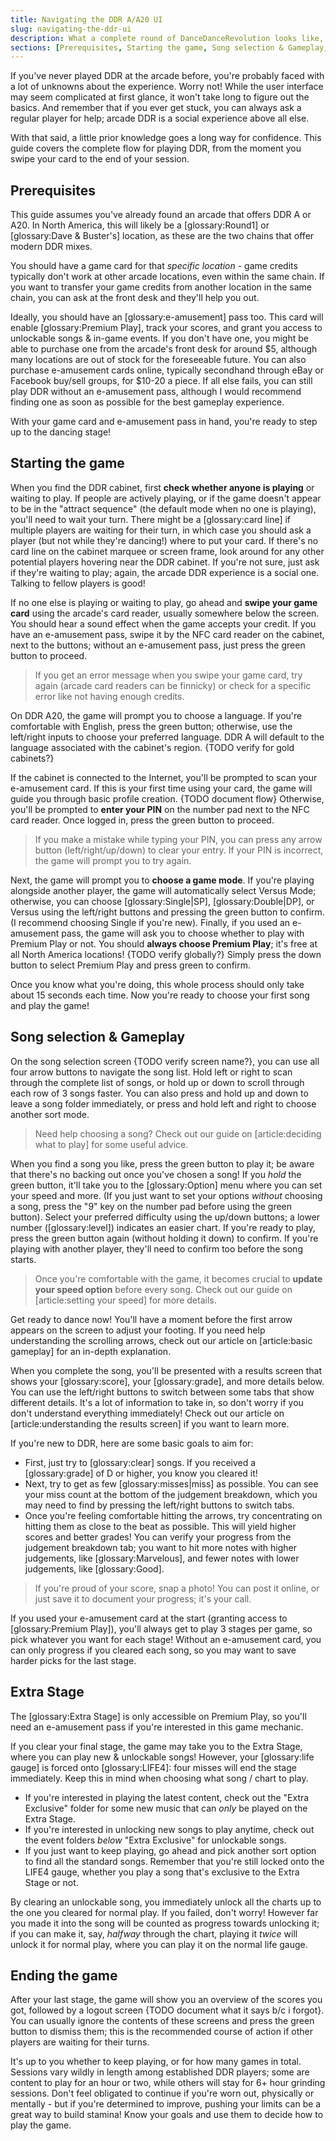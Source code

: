 ```yaml
---
title: Navigating the DDR A/A20 UI
slug: navigating-the-ddr-ui
description: What a complete round of DanceDanceRevolution looks like, from swiping your card to walking away from the cabinet.
sections: [Prerequisites, Starting the game, Song selection & Gameplay, Extra Stage, Ending the game]
---
```

If you've never played DDR at the arcade before, you're probably faced with a lot of unknowns about the experience. Worry not! While the user interface may seem complicated at first glance, it won't take long to figure out the basics. And remember that if you ever get stuck, you can always ask a regular player for help; arcade DDR is a social experience above all else.

With that said, a little prior knowledge goes a long way for confidence. This guide covers the complete flow for playing DDR, from the moment you swipe your card to the end of your session.

## Prerequisites

This guide assumes you've already found an arcade that offers DDR A or A20.  In North America, this will likely be a [glossary:Round1] or [glossary:Dave & Buster's] location, as these are the two chains that offer modern DDR mixes.

You should have a game card for that *specific location* - game credits typically don't work at other arcade locations, even within the same chain. If you want to transfer your game credits from another location in the same chain, you can ask at the front desk and they'll help you out.

Ideally, you should have an [glossary:e-amusement] pass too. This card will enable [glossary:Premium Play], track your scores, and grant you access to unlockable songs & in-game events. If you don't have one, you might be able to purchase one from the arcade's front desk for around $5, although many locations are out of stock for the foreseeable future. You can also purchase e-amusement cards online, typically secondhand through eBay or Facebook buy/sell groups, for $10-20 a piece. If all else fails, you can still play DDR without an e-amusement pass, although I would recommend finding one as soon as possible for the best gameplay experience.

With your game card and e-amusement pass in hand, you're ready to step up to the dancing stage!

## Starting the game

When you find the DDR cabinet, first **check whether anyone is playing** or waiting to play. If people are actively playing, or if the game doesn't appear to be in the "attract sequence" (the default mode when no one is playing), you'll need to wait your turn. There might be a [glossary:card line] if multiple players are waiting for their turn, in which case you should ask a player (but not while they're dancing!) where to put your card. If there's no card line on the cabinet marquee or screen frame, look around for any other potential players hovering near the DDR cabinet. If you're not sure, just ask if they're waiting to play; again, the arcade DDR experience is a social one. Talking to fellow players is good!

If no one else is playing or waiting to play, go ahead and **swipe your game card** using the arcade's card reader, usually somewhere below the screen. You should hear a sound effect when the game accepts your credit. If you have an e-amusement pass, swipe it by the NFC card reader on the cabinet, next to the buttons; without an e-amusement pass, just press the green button to proceed.

> If you get an error message when you swipe your game card, try again (arcade card readers can be finnicky) or check for a specific error like not having enough credits.

On DDR A20, the game will prompt you to choose a language. If you're comfortable with English, press the green button; otherwise, use the left/right inputs to choose your preferred language. DDR A will default to the language associated with the cabinet's region. {TODO verify for gold cabinets?}

If the cabinet is connected to the Internet, you'll be prompted to scan your e-amusement card. If this is your first time using your card, the game will guide you through basic profile creation. {TODO document flow} Otherwise, you'll be prompted to **enter your PIN** on the number pad next to the NFC card reader. Once logged in, press the green button to proceed.

> If you make a mistake while typing your PIN, you can press any arrow button (left/right/up/down) to clear your entry. If your PIN is incorrect, the game will prompt you to try again.

Next, the game will prompt you to **choose a game mode**. If you're playing alongside another player, the game will automatically select Versus Mode; otherwise, you can choose [glossary:Single|SP], [glossary:Double|DP], or Versus using the left/right buttons and pressing the green button to confirm. (I recommend choosing Single if you're new). Finally, if you used an e-amusement pass, the game will ask you to choose whether to play with Premium Play or not. You should **always choose Premium Play**; it's free at all North America locations! {TODO verify globally?} Simply press the down button to select Premium Play and press green to confirm.

Once you know what you're doing, this whole process should only take about 15 seconds each time. Now you're ready to choose your first song and play the game!

## Song selection & Gameplay

On the song selection screen {TODO verify screen name?}, you can use all four arrow buttons to navigate the song list. Hold left or right to scan through the complete list of songs, or hold up or down to scroll through each row of 3 songs faster. You can also press and hold up and down to leave a song folder immediately, or press and hold left and right to choose another sort mode.

> Need help choosing a song? Check out our guide on [article:deciding what to play] for some useful advice.

When you find a song you like, press the green button to play it; be aware that there's no backing out once you've chosen a song! If you *hold* the green button, it'll take you to the [glossary:Option] menu where you can set your speed and more. (If you just want to set your options *without* choosing a song, press the "9" key on the number pad before using the green button). Select your preferred difficulty using the up/down buttons; a lower number ([glossary:level]) indicates an easier chart. If you're ready to play, press the green button again (without holding it down) to confirm. If you're playing with another player, they'll need to confirm too before the song starts.

> Once you're comfortable with the game, it becomes crucial to **update your speed option** before every song. Check out our guide on [article:setting your speed] for more details.

Get ready to dance now! You'll have a moment before the first arrow appears on the screen to adjust your footing. If you need help understanding the scrolling arrows, check out our article on [article:basic gameplay] for an in-depth explanation.

When you complete the song, you'll be presented with a results screen that shows your [glossary:score], your [glossary:grade], and more details below. You can use the left/right buttons to switch between some tabs that show different details. It's a lot of information to take in, so don't worry if you don't understand everything immediately! Check out our article on [article:understanding the results screen] if you want to learn more.

If you're new to DDR, here are some basic goals to aim for:

* First, just try to [glossary:clear] songs. If you received a [glossary:grade] of D or higher, you know you cleared it!
* Next, try to get as few [glossary:misses|miss] as possible. You can see your miss count at the bottom of the judgement breakdown, which you may need to find by pressing the left/right buttons to switch tabs.
* Once you're feeling comfortable hitting the arrows, try concentrating on hitting them as close to the beat as possible. This will yield higher scores and better grades! You can verify your progress from the judgement breakdown tab; you want to hit more notes with higher judgements, like [glossary:Marvelous], and fewer notes with lower judgements, like [glossary:Good].

> If you're proud of your score, snap a photo! You can post it online, or just save it to document your progress; it's your call.

If you used your e-amusement card at the start (granting access to [glossary:Premium Play]), you'll always get to play 3 stages per game, so pick whatever you want for each stage! Without an e-amusement card, you can only progress if you cleared each song, so you may want to save harder picks for the last stage.

## Extra Stage

The [glossary:Extra Stage] is only accessible on Premium Play, so you'll need an e-amusement pass if you're interested in this game mechanic.

If you clear your final stage, the game may take you to the Extra Stage, where you can play new & unlockable songs! However, your [glossary:life gauge] is forced onto [glossary:LIFE4]: four misses will end the stage immediately. Keep this in mind when choosing what song / chart to play.

* If you're interested in playing the latest content, check out the "Extra Exclusive" folder for some new music that can *only* be played on the Extra Stage.
* If you're interested in unlocking new songs to play anytime, check out the event folders *below* "Extra Exclusive" for unlockable songs.
* If you just want to keep playing, go ahead and pick another sort option to find all the standard songs. Remember that you're still locked onto the LIFE4 gauge, whether you play a song that's exclusive to the Extra Stage or not.

By clearing an unlockable song, you immediately unlock all the charts up to the one you cleared for normal play. If you failed, don't worry! However far you made it into the song will be counted as progress towards unlocking it; if you can make it, say, *halfway* through the chart, playing it *twice* will unlock it for normal play, where you can play it on the normal life gauge.

## Ending the game

After your last stage, the game will show you an overview of the scores you got, followed by a logout screen {TODO document what it says b/c i forgot}. You can usually ignore the contents of these screens and press the green button to dismiss them; this is the recommended course of action if other players are waiting for their turns.

It's up to you whether to keep playing, or for how many games in total. Sessions vary wildly in length among established DDR players; some are content to play for an hour or two, while others will stay for 6+ hour grinding sessions. Don't feel obligated to continue if you're worn out, physically or mentally - but if you're determined to improve, pushing your limits can be a great way to build stamina! Know your goals and use them to decide how to play the game.